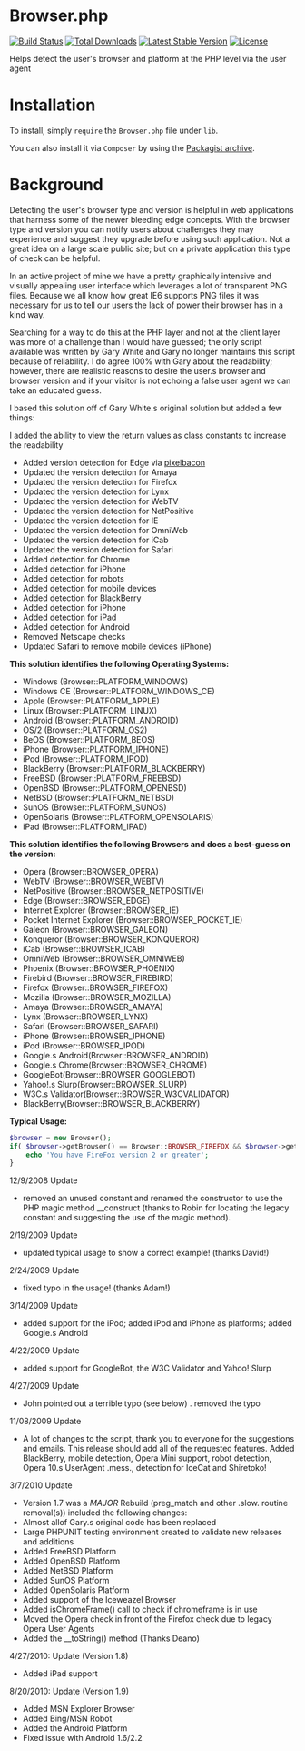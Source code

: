 Browser.php
=============

[![Build Status](https://travis-ci.org/pixelbacon/Browser.php.png?branch=master)](https://travis-ci.org/pixelbacon/Browser.php) [![Total Downloads](https://poser.pugx.org/pixelbacon/browser.php/downloads)](https://packagist.org/packages/pixelbacon/browser.php) [![Latest Stable Version](https://poser.pugx.org/pixelbacon/browser.php/v/stable)](https://packagist.org/packages/pixelbacon/browser.php) [![License](https://poser.pugx.org/pixelbacon/browser.php/license)](https://packagist.org/packages/pixelbacon/browser.php)

Helps detect the user's browser and platform at the PHP level via the user agent


Installation
============

To install, simply `require` the `Browser.php` file under `lib`. 

You can also install it via `Composer` by using the [Packagist archive](https://packagist.org/packages/cbschuld/browser.php).


Background
============

Detecting the user's browser type and version is helpful in web applications that harness some of the newer bleeding edge concepts. With the browser type and version you can notify users about challenges they may experience and suggest they upgrade before using such application. Not a great idea on a large scale public site; but on a private application this type of check can be helpful.

In an active project of mine we have a pretty graphically intensive and visually appealing user interface which leverages a lot of transparent PNG files. Because we all know how great IE6 supports PNG files it was necessary for us to tell our users the lack of power their browser has in a kind way.

Searching for a way to do this at the PHP layer and not at the client layer was more of a challenge than I would have guessed; the only script available was written by Gary White and Gary no longer maintains this script because of reliability. I do agree 100% with Gary about the readability; however, there are realistic reasons to desire the user.s browser and browser version and if your visitor is not echoing a false user agent we can take an educated guess.

I based this solution off of Gary White.s original solution but added a few things:

I added the ability to view the return values as class constants to increase the readability

* Added version detection for Edge via [pixelbacon](https://github.com/pixelbacon)
* Updated the version detection for Amaya
* Updated the version detection for Firefox
* Updated the version detection for Lynx
* Updated the version detection for WebTV
* Updated the version detection for NetPositive
* Updated the version detection for IE
* Updated the version detection for OmniWeb
* Updated the version detection for iCab
* Updated the version detection for Safari
* Added detection for Chrome
* Added detection for iPhone
* Added detection for robots
* Added detection for mobile devices
* Added detection for BlackBerry
* Added detection for iPhone
* Added detection for iPad
* Added detection for Android
* Removed Netscape checks
* Updated Safari to remove mobile devices (iPhone)

**This solution identifies the following Operating Systems:**

* Windows (Browser::PLATFORM_WINDOWS)
* Windows CE (Browser::PLATFORM_WINDOWS_CE)
* Apple (Browser::PLATFORM_APPLE)
* Linux (Browser::PLATFORM_LINUX)
* Android (Browser::PLATFORM_ANDROID)
* OS/2 (Browser::PLATFORM_OS2)
* BeOS (Browser::PLATFORM_BEOS)
* iPhone (Browser::PLATFORM_IPHONE)
* iPod (Browser::PLATFORM_IPOD)
* BlackBerry (Browser::PLATFORM_BLACKBERRY)
* FreeBSD (Browser::PLATFORM_FREEBSD)
* OpenBSD (Browser::PLATFORM_OPENBSD)
* NetBSD (Browser::PLATFORM_NETBSD)
* SunOS (Browser::PLATFORM_SUNOS)
* OpenSolaris (Browser::PLATFORM_OPENSOLARIS)
* iPad (Browser::PLATFORM_IPAD)

**This solution identifies the following Browsers and does a best-guess on the version:**

* Opera (Browser::BROWSER_OPERA)
* WebTV (Browser::BROWSER_WEBTV)
* NetPositive (Browser::BROWSER_NETPOSITIVE)
* Edge (Browser::BROWSER_EDGE)
* Internet Explorer (Browser::BROWSER_IE)
* Pocket Internet Explorer (Browser::BROWSER_POCKET_IE)
* Galeon (Browser::BROWSER_GALEON)
* Konqueror (Browser::BROWSER_KONQUEROR)
* iCab (Browser::BROWSER_ICAB)
* OmniWeb (Browser::BROWSER_OMNIWEB)
* Phoenix (Browser::BROWSER_PHOENIX)
* Firebird (Browser::BROWSER_FIREBIRD)
* Firefox (Browser::BROWSER_FIREFOX)
* Mozilla (Browser::BROWSER_MOZILLA)
* Amaya (Browser::BROWSER_AMAYA)
* Lynx (Browser::BROWSER_LYNX)
* Safari (Browser::BROWSER_SAFARI)
* iPhone (Browser::BROWSER_IPHONE)
* iPod (Browser::BROWSER_IPOD)
* Google.s Android(Browser::BROWSER_ANDROID)
* Google.s Chrome(Browser::BROWSER_CHROME)
* GoogleBot(Browser::BROWSER_GOOGLEBOT)
* Yahoo!.s Slurp(Browser::BROWSER_SLURP)
* W3C.s Validator(Browser::BROWSER_W3CVALIDATOR)
* BlackBerry(Browser::BROWSER_BLACKBERRY)

**Typical Usage:**

```php
$browser = new Browser();
if( $browser->getBrowser() == Browser::BROWSER_FIREFOX && $browser->getVersion() >= 2 ) {
	echo 'You have FireFox version 2 or greater';
}
```

12/9/2008 Update
* removed an unused constant and renamed the constructor to use the PHP magic method __construct (thanks to Robin for locating the legacy constant and suggesting the use of the magic method).

2/19/2009 Update
* updated typical usage to show a correct example! (thanks David!)

2/24/2009 Update
* fixed typo in the usage! (thanks Adam!)

3/14/2009 Update
* added support for the iPod; added iPod and iPhone as platforms; added Google.s Android

4/22/2009 Update
* added support for GoogleBot, the W3C Validator and Yahoo! Slurp

4/27/2009 Update
* John pointed out a terrible typo (see below) . removed the typo

11/08/2009 Update
* A lot of changes to the script, thank you to everyone for the suggestions and emails. This release should add all of the requested features. Added BlackBerry, mobile detection, Opera Mini support, robot detection, Opera 10.s UserAgent .mess., detection for IceCat and Shiretoko!

3/7/2010 Update
* Version 1.7 was a *MAJOR* Rebuild (preg_match and other .slow. routine removal(s)) included the following changes:
* Almost allof Gary.s original code has been replaced
* Large PHPUNIT testing environment created to validate new releases and additions
* Added FreeBSD Platform
* Added OpenBSD Platform
* Added NetBSD Platform
* Added SunOS Platform
* Added OpenSolaris Platform
* Added support of the Iceweazel Browser
* Added isChromeFrame() call to check if chromeframe is in use
* Moved the Opera check in front of the Firefox check due to legacy Opera User Agents
* Added the __toString() method (Thanks Deano)

4/27/2010: Update (Version 1.8)
* Added iPad support

8/20/2010: Update (Version 1.9)
* Added MSN Explorer Browser
* Added Bing/MSN Robot
* Added the Android Platform
* Fixed issue with Android 1.6/2.2
